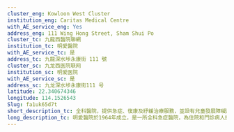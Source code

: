 ```yaml
---
cluster_eng: Kowloon West Cluster
institution_eng: Caritas Medical Centre
with_AE_service_eng: Yes
address_eng: 111 Wing Hong Street, Sham Shui Po
cluster_tc: 九龍西醫院聯網
institution_tc: 明愛醫院
with_AE_service_tc: 是
address_tc: 九龍深水埗永康街 111 號
cluster_sc: 九龙西医院联网
institution_sc: 明爱医院
with_AE_service_sc: 是
address_sc: 九龙深水埗永康街111 号
latitude: 22.340674346
longitude: 114.1526543
Slug: fa1uk65d7t
short_description_tc: 全科醫院，提供急症、復康及紓緩治療服務，並設有兒童發展障礙服務；九龍西聯網眼科中心亦設於明愛醫院。
long_description_tc: 明愛醫院於1964年成立，是一所全科急症醫院，為住院和門診病人提供全面的急症、復康、日間和社區醫療服務。此一站式服務符合病人的需要，他們當中大部份為年長、低收入人士和新移民。醫院與創辦機構香港明愛維持緊密聯繫，本著明愛「獻出愛心，帶來希望」的宗旨服務社群。醫院於2014年初完成第二期重建工程，提供日間護理及復康服務的懷明樓落成啟用，期望更現代化的設施能符合與日俱增的需求，提供更優質、更適切的醫療服務。 
---
```

